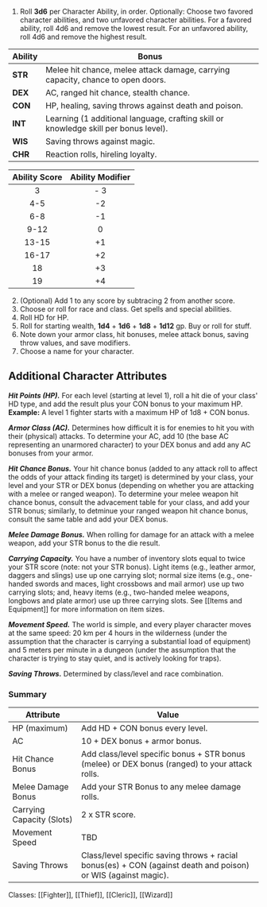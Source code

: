 1. Roll **3d6** per Character Ability, in order. Optionally: Choose two favored character abilities, and two unfavored character abilities. For a favored ability, roll 4d6 and remove the lowest result. For an unfavored ability, roll 4d6 and remove the highest result.

| Ability  | Bonus |
| -------- | -------- |
| **STR** | Melee hit chance, melee attack damage, carrying capacity, chance to open doors.|
| **DEX** | AC, ranged hit chance, stealth chance.|
| **CON** | HP, healing, saving throws against death and poison.|
| **INT** | Learning (1 additional language, crafting skill or knowledge skill per bonus level).
| **WIS** | Saving throws against magic.
| **CHR** | Reaction rolls, hireling loyalty.

| Ability Score | Ability Modifier |
| :-------------: | :-------------: |
| 3 | - 3 | 
| 4-5 | -2 |
| 6-8 | -1 |
| 9-12 | 0 |
| 13-15 | +1 |
| 16-17 | +2 |
| 18 | +3 |
| 19 | +4 |

2. (Optional) Add 1 to any score by subtracing 2 from another score.
3. Choose or roll for race and class. Get spells and special abilities.
4. Roll HD for HP.
5. Roll for starting wealth, **1d4** + **1d6** + **1d8** + **1d12** gp. Buy or roll for stuff.
6. Note down your armor class, hit bonuses, melee attack bonus, saving throw values, and save modifiers.
7. Choose a name for your character.

## Additional Character Attributes

***Hit Points (HP).*** For each level (starting at level 1), roll a hit die of your class' HD type, and add the result plus your CON bonus to your maximum HP. **Example:** A level 1 fighter starts with a maximum HP of 1d8 + CON bonus.

***Armor Class (AC).*** Determines how difficult it is for enemies to hit you with their (physical) attacks. To determine your AC, add 10 (the base AC representing an unarmored character) to your DEX bonus and add any AC bonuses from your armor.

***Hit Chance Bonus.*** Your hit chance bonus (added to any attack roll to affect the odds of your attack finding its target) is determined by your class, your level and your STR or DEX bonus (depending on whether you are attacking with a melee or ranged weapon). To determine your melee weapon hit chance bonus, consult the advacement table for your class, and add your STR bonus; similarly, to detminue your ranged weapon hit chance bonus, consult the same table and add your DEX bonus.

***Melee Damage Bonus.*** When rolling for damage for an attack with a melee weapon, add your STR bonus to the die result.

***Carrying Capacity.*** You have a number of inventory slots equal to twice your STR score (note: not your STR bonus). Light items (e.g., leather armor, daggers and slings) use up one carrying slot; normal size items (e.g., one-handed swords and maces, light crossbows and mail armor) use up two carrying slots; and, heavy items (e.g., two-handed melee weapons, longbows and plate armor) use up three carrying slots. See [[Items and Equipment]] for more information on item sizes.

***Movement Speed.*** The world is simple, and every player character moves at the same speed: 20 km per 4 hours in the wilderness (under the assumption that the character is carrying a substantial load of equipment) and 5 meters per minute in a dungeon (under the assumption that the character is trying to stay quiet, and is actively looking for traps).

***Saving Throws.*** Determined by class/level and race combination.

### Summary
| Attribute | Value |
| --------- | ----- |
HP (maximum) | Add HD + CON bonus every level. |
| AC | 10 + DEX bonus + armor bonus. |
| Hit Chance Bonus | Add class/level specific bonus + STR bonus (melee) or DEX bonus (ranged) to your attack rolls.
| Melee Damage Bonus | Add your STR Bonus to any melee damage rolls. |
| Carrying Capacity (Slots) | 2 x STR score.
| Movement Speed | TBD |
| Saving Throws | Class/level specific saving throws + racial bonus(es) + CON (against death and poison) or WIS (against magic). |

Classes: [[Fighter]], [[Thief]], [[Cleric]], [[Wizard]]